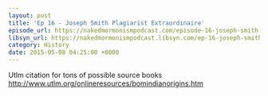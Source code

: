 ```yaml
---
layout: post
title: 'Ep 16 - Joseph Smith Plagiarist Extraordinaire'
episode_url: https://nakedmormonismpodcast.com/episode-16-joseph-smith-plagiarist-extraordinaire/
libsyn_url: https://nakedmormonismpodcast.libsyn.com/ep-16-joseph-smith-plagiarist-extraordinaire
category: History
date: 2015-05-08 04:25:00 +0000
---
```


Utlm citation for tons of possible source books
<http://www.utlm.org/onlineresources/bomindianorigins.htm>
